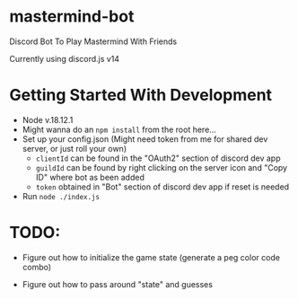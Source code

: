 # mastermind-bot

Discord Bot To Play Mastermind With Friends

Currently using discord.js v14


# Getting Started With Development

- Node v.18.12.1 
- Might wanna do an `npm install` from the root here...
- Set up your config.json (Might need token from me for shared dev server, or just roll your own)
    - `clientId` can be found in the "OAuth2" section of discord dev app
    - `guildId` can be found by right clicking on the server icon and "Copy ID" where bot as been added
    - `token` obtained in "Bot" section of discord dev app if reset is needed
- Run `node ./index.js`


# TODO: 

- Figure out how to initialize the game state (generate a peg color code combo)

- Figure out how to pass around "state" and guesses
